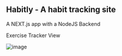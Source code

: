 ## Habitly - A habit tracking site

A NEXT.js app with a NodeJS Backend

Exercise Tracker View

![image](https://user-images.githubusercontent.com/30584935/139684913-e492ceaa-b557-4f05-bd92-847784ed543e.png)

